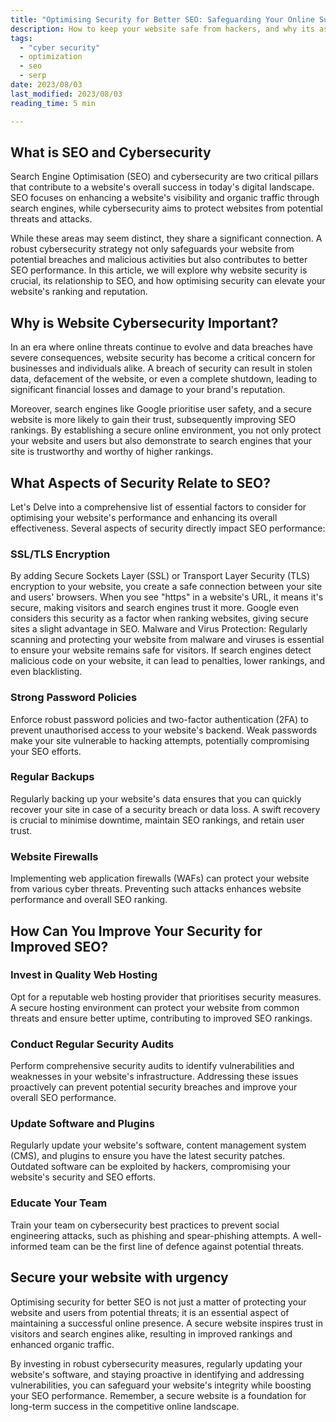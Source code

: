 ```yaml
---
title: "Optimising Security for Better SEO: Safeguarding Your Online Success" 
description: How to keep your website safe from hackers, and why its as important as SEO.
tags:
  - "cyber security"
  - optimization
  - seo
  - serp
date: 2023/08/03
last_modified: 2023/08/03
reading_time: 5 min

---
```


## What is SEO and Cybersecurity

Search Engine Optimisation (SEO) and cybersecurity are two critical pillars that contribute to a website's overall success in today's digital landscape. SEO focuses on enhancing a website's visibility and organic traffic through search engines, while cybersecurity aims to protect websites from potential threats and attacks.

While these areas may seem distinct, they share a significant connection. A robust cybersecurity strategy not only safeguards your website from potential breaches and malicious activities but also contributes to better SEO performance. In this article, we will explore why website security is crucial, its relationship to SEO, and how optimising security can elevate your website's ranking and reputation.

## Why is Website Cybersecurity Important?

In an era where online threats continue to evolve and data breaches have severe consequences, website security has become a critical concern for businesses and individuals alike. A breach of security can result in stolen data, defacement of the website, or even a complete shutdown, leading to significant financial losses and damage to your brand's reputation.

Moreover, search engines like Google prioritise user safety, and a secure website is more likely to gain their trust, subsequently improving SEO rankings. By establishing a secure online environment, you not only protect your website and users but also demonstrate to search engines that your site is trustworthy and worthy of higher rankings.

## What Aspects of Security Relate to SEO?

Let's Delve into a comprehensive list of essential factors to consider for optimising your website's performance and enhancing its overall effectiveness. Several aspects of security directly impact SEO performance:

### SSL/TLS Encryption
By adding Secure Sockets Layer (SSL) or Transport Layer Security (TLS) encryption to your website, you create a safe connection between your site and users' browsers. When you see "https" in a website's URL, it means it's secure, making visitors and search engines trust it more. Google even considers this security as a factor when ranking websites, giving secure sites a slight advantage in SEO.
Malware and Virus Protection:
Regularly scanning and protecting your website from malware and viruses is essential to ensure your website remains safe for visitors. If search engines detect malicious code on your website, it can lead to penalties, lower rankings, and even blacklisting.

### Strong Password Policies
Enforce robust password policies and two-factor authentication (2FA) to prevent unauthorised access to your website's backend. Weak passwords make your site vulnerable to hacking attempts, potentially compromising your SEO efforts.

### Regular Backups
Regularly backing up your website's data ensures that you can quickly recover your site in case of a security breach or data loss. A swift recovery is crucial to minimise downtime, maintain SEO rankings, and retain user trust.

### Website Firewalls
Implementing web application firewalls (WAFs) can protect your website from various cyber threats. Preventing such attacks enhances website performance and overall SEO ranking.

## How Can You Improve Your Security for Improved SEO?

### Invest in Quality Web Hosting

Opt for a reputable web hosting provider that prioritises security measures. A secure hosting environment can protect your website from common threats and ensure better uptime, contributing to improved SEO rankings.

### Conduct Regular Security Audits

Perform comprehensive security audits to identify vulnerabilities and weaknesses in your website's infrastructure. Addressing these issues proactively can prevent potential security breaches and improve your overall SEO performance.

### Update Software and Plugins

Regularly update your website's software, content management system (CMS), and plugins to ensure you have the latest security patches. Outdated software can be exploited by hackers, compromising your website's security and SEO efforts.

### Educate Your Team

Train your team on cybersecurity best practices to prevent social engineering attacks, such as phishing and spear-phishing attempts. A well-informed team can be the first line of defence against potential threats.

## Secure your website with urgency

Optimising security for better SEO is not just a matter of protecting your website and users from potential threats; it is an essential aspect of maintaining a successful online presence. A secure website inspires trust in visitors and search engines alike, resulting in improved rankings and enhanced organic traffic.

By investing in robust cybersecurity measures, regularly updating your website's software, and staying proactive in identifying and addressing vulnerabilities, you can safeguard your website's integrity while boosting your SEO performance. Remember, a secure website is a foundation for long-term success in the competitive online landscape.
